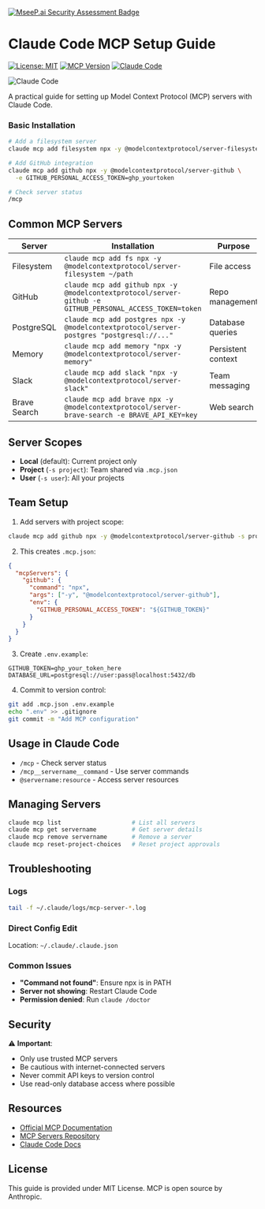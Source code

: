 [![MseeP.ai Security Assessment Badge](https://mseep.net/pr/zebbern-claude-code-mcp-badge.png)](https://mseep.ai/app/zebbern-claude-code-mcp)

# Claude Code MCP Setup Guide

[![License: MIT](https://img.shields.io/badge/License-MIT-yellow.svg)](https://opensource.org/licenses/MIT)
[![MCP Version](https://img.shields.io/badge/MCP-Protocol-blue)](https://modelcontextprotocol.io)
[![Claude Code](https://img.shields.io/badge/Claude-Code-orange)](https://docs.anthropic.com/en/docs/claude-code)

![Claude Code](https://img.shields.io/npm/v/@anthropic-ai/claude-code?label=Claude%20Code)

A practical guide for setting up Model Context Protocol (MCP) servers with Claude Code.

### Basic Installation

```bash
# Add a filesystem server
claude mcp add filesystem npx -y @modelcontextprotocol/server-filesystem ~/Documents

# Add GitHub integration
claude mcp add github npx -y @modelcontextprotocol/server-github \
  -e GITHUB_PERSONAL_ACCESS_TOKEN=ghp_yourtoken

# Check server status
/mcp
```

## Common MCP Servers

| Server | Installation | Purpose |
|--------|-------------|---------|
| Filesystem | `claude mcp add fs npx -y @modelcontextprotocol/server-filesystem ~/path` | File access |
| GitHub | `claude mcp add github npx -y @modelcontextprotocol/server-github -e GITHUB_PERSONAL_ACCESS_TOKEN=token` | Repo management |
| PostgreSQL | `claude mcp add postgres npx -y @modelcontextprotocol/server-postgres "postgresql://..."` | Database queries |
| Memory | `claude mcp add memory "npx -y @modelcontextprotocol/server-memory"` | Persistent context |
| Slack | `claude mcp add slack "npx -y @modelcontextprotocol/server-slack"` | Team messaging |
| Brave Search | `claude mcp add brave npx -y @modelcontextprotocol/server-brave-search -e BRAVE_API_KEY=key` | Web search |

## Server Scopes

- **Local** (default): Current project only
- **Project** (`-s project`): Team shared via `.mcp.json`  
- **User** (`-s user`): All your projects

## Team Setup

1. Add servers with project scope:
```bash
claude mcp add github npx -y @modelcontextprotocol/server-github -s project
```

2. This creates `.mcp.json`:
```json
{
  "mcpServers": {
    "github": {
      "command": "npx",
      "args": ["-y", "@modelcontextprotocol/server-github"],
      "env": {
        "GITHUB_PERSONAL_ACCESS_TOKEN": "${GITHUB_TOKEN}"
      }
    }
  }
}
```

3. Create `.env.example`:
```
GITHUB_TOKEN=ghp_your_token_here
DATABASE_URL=postgresql://user:pass@localhost:5432/db
```

4. Commit to version control:
```bash
git add .mcp.json .env.example
echo ".env" >> .gitignore
git commit -m "Add MCP configuration"
```

## Usage in Claude Code

- `/mcp` - Check server status
- `/mcp__servername__command` - Use server commands
- `@servername:resource` - Access server resources

## Managing Servers

```bash
claude mcp list                    # List all servers
claude mcp get servername          # Get server details
claude mcp remove servername       # Remove a server
claude mcp reset-project-choices   # Reset project approvals
```

## Troubleshooting

### Logs
```bash
tail -f ~/.claude/logs/mcp-server-*.log
```

### Direct Config Edit
Location: `~/.claude/.claude.json`

### Common Issues
- **"Command not found"**: Ensure npx is in PATH
- **Server not showing**: Restart Claude Code
- **Permission denied**: Run `claude /doctor`

## Security

⚠️ **Important**: 
- Only use trusted MCP servers
- Be cautious with internet-connected servers
- Never commit API keys to version control
- Use read-only database access where possible

## Resources

- [Official MCP Documentation](https://modelcontextprotocol.io)
- [MCP Servers Repository](https://github.com/modelcontextprotocol/servers)
- [Claude Code Docs](https://docs.anthropic.com/en/docs/claude-code/mcp)

## License

This guide is provided under MIT License. MCP is open source by Anthropic.

